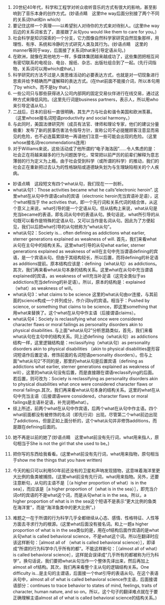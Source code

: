 1. 20世纪40年代，科学和工程学对听众收听音乐的方式有很大的影响，甚至影响到了音乐本身的创作方式。(妙语点睛　这里the way后面分别接了两个不同的关系词that和in which)
2. 要记住这样一个真理——以希望别人对待你的方式来对待别人。(这里the way后边的关系词省去了，直接跟了从句you would like them to care for you。)
3. 社会科学是知识探索的一个分支，它力图像自然科学家研究自然现象那样，用理性、有序、系统和冷静的方式研究人类及其行为。(妙语点睛　这里的manner等同于way，后面接了关系词that来引导定语从句。)
4. 在欧洲，就像在其他地方一样，多媒体集团越来越成功了，这些集团把相互间有密切联系的电视台、电台、报纸、杂志、出版社组合到了一起。(先行词指物，关系词可以用which或that。)
5. 科学研究的方法不过是人类思维活动的必要表达方式，也就是对一切现象进行思索并给予精确而严谨解释的表达方式。(在that前面不能接介词，所以本句用了by which，而不是by that。)
6. 一些公司只与那些获得进入公司内部网的固定交易伙伴进行在线交易，通过这种方式来降低风险。(这里先行词是business partners，表示人，所以用who来引导定语从句。)
7. 二战后，日本的目标一直很明确，其生产力与社会和谐令美国和欧洲羡慕。（这里whose接名词短语productivity and social harmony。）
8. 与此同时，美国法律研究所（成员有法官、律师和理论专家，他们的建议分量极重）发布了新的民事伤害法令指导方针，宣称公司不必提醒顾客注意显而易见的危险，也不必连篇累牍地一再请他们注意一些可能会出现的危险。（这里whose接名词recommendations连用）
9. 对于Williams来说，这些活动成了他所谓的“电子海洛因”……令人焦虑的是：社会正在将越来越多的行为问题医学化，常常把以前严厉的前辈们解释为意志薄弱的行为定义为上瘾。由于社会受到科学（或所谓的科学）的推动，我们的社会正在重新把过去认为的性格缺陷或道德缺失划为与生理缺陷相关的个人疾病。
- 妙语点睛　这段短文有四个what从句，我们现在一一剖析。
- what从句1：Those activities became what he calls“electronic heroin”.
这里what在从句中作谓语calls的宾语（electronic heroin充当宾语补足语），这个what相当于 the activities that，即一个先行词和关系代词的结合体，从这个意义上来说，what引导的是一个定语从句。但从结构上来说，what从句是充当became的表语，即名词从句中的表语从句。换句话说，what所引导的从句既可以看作是特殊的定语从句，又可以当作是名词从句。因此为了方便起见，我们以后把what引导的从句统称为“what从句”。
- what从句2：Society is... often defining as addictions what earlier, sterner generations explained as weakness of will.
首先，我们来看what从句在主句中的结构关系。这里what引导的从句what earlier, sterner generations explained as weakness of will在主句中充当谓语defining的宾语，是一个宾语从句。但由于其结构较长，所以后置，而将defining的补足语as additions提前。原本结构应该是：defining（what从句）as addictions。其次，我们再来看what从句本身的结构关系。这里what在从句中充当谓语explained的宾语，as weakness of will充当补足语（这完全类似于as addictions充当defining的补足语）。所以，原本的结构是：explained（what）as weakness of will。
- what从句3：what claims to be science
这里的what从句由or连接，与其前面的science构成一个并列成分，作介词by的宾语。相当于：Pushed by science, or something that claims to be science，即这里something that用what来替换了。这个what在从句中作主语（后接谓语claims）。
- what从句4：Society is reclassifying what once were considered character flaws or moral failings as personality disorders akin to physical disabilities.
与上面“what从句2”分析思路类似，首先，我们来看what从句在主句中的结构关系。同上述defining（what从句）as addictions结构一样，这里逻辑结构是：reclassifying（what从句）as personality disorders akin to physical disabilities （akin to physical disabilities是形容词短语作后置定语，修饰前面的名词短语personality disorders）。但与上面“what从句2”不同的是，那里的what从句是后置宾语（defining as addictions what earlier, sterner generations explained as weakness of will），这里的what从句没有后置，而是直接跟在谓语reclassifying的后面。若后置，则可改为：Society is reclassifying as personality disorders akin to physical disabilities what once were considered character flaws or moral failings.其次，我们再来看what从句本身的结构关系。这里的what在从句中充当主语（后接谓语were considered，character flaws or moral failings是主语补足语，补充说明what）。
- 综上所述，前两个what在从句中作宾语，后两个what在从句中作主语。四个what前面都没有被修饰的名词（即先行词）出现。尽管第二个what前边出现了addictions，但是正如上面分析的，这个what从句并非修饰additions，而是跟在defining后面的。

10. 她不再是以前的她了(妙语点睛　这里what前没有先行词，what用来指人，原句相当于She is not the girl that she used to be。)

11. 把你写的东西给我看看。(这里what前没有先行词，what用来指物，原句相当于show me the things that you have written)

12. 今天的船只可以利用50年前还没有的卫星和声呐发现猎物，这意味着海洋里更大比例的鱼类被捕捞。(这里what前没有先行词，what用来指物。另外，还要注意断句，从句的主语不是［（a higher proportion of what）is in the sea］，而应该是［a higher proportion of（what is in the sea）］，即充当介词of的宾语的不是what这个词，而是从句what is in the sea。所以，a higher proportion of what is in the sea这个短语不是表示“更大比例的鱼类在海洋里”，而是“海洋鱼类中的更大比例”。)
13. 难题之一在于所谓的行为科学几乎全都继续从心态、感情、性格特征、人性等方面去寻求行为的根源。(这里what后面没有接名词。和上一题a higher proportion of what is in the sea类似的是，用在of结构后面作宾语的是what从句what is called behavioral science，不是what这个词。所以在翻译时应该这样断句：［almost all of （what is called behavioral science）］，即译成“所谓的行为科学中几乎所有的都”。不能这样断句：［（almost all of what）is called behavioral science］，这样就会误译成“几乎所有的都被称为行为科学”。换句话说，我们要把what从句当作一个整体先译出来，然后再加上almost all of结构。其次，我们再来看整个主从句的逻辑结构关系。One difficulty is...是主句的主谓语，后面接一个that引导的表语从句。在这个表语从句中，almost all of what is called behavioral science作主语，后面接谓语部分：continues to trace behavior to states of mind, feelings, traits of character, human nature, and so on。所以，这个句子的翻译难点就在于要正确理解主语almost all of what is called behavioral science的结构关系。)